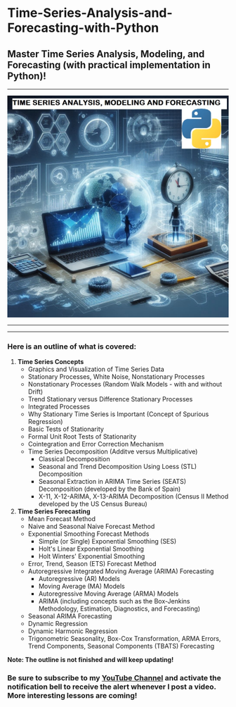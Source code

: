 # Time-Series-Analysis-and-Forecasting-with-Python

## Master Time Series Analysis, Modeling, and Forecasting (with practical implementation in Python)!

<hr>

![Time Series Cover Photo](https://github.com/elijah-appiah/Time-Series-Analysis-and-Forecasting-with-Python/blob/main/Time%20Series%20Analysis%2C%20Modeling%20and%20Forecasting.png)

<hr>
<hr>


### Here is an outline of what is covered:

1. **Time Series Concepts**
   - Graphics and Visualization of Time Series Data
   - Stationary Processes, White Noise, Nonstationary Processes
   - Nonstationary Processes (Random Walk Models - with and without Drift)
   - Trend Stationary versus Difference Stationary Processes
   - Integrated Processes
   - Why Stationary Time Series is Important (Concept of Spurious Regression)
   - Basic Tests of Stationarity
   - Formal Unit Root Tests of Stationarity
   - Cointegration and Error Correction Mechanism
   - Time Series Decomposition (Additve versus Multiplicative)
     - Classical Decomposition
     - Seasonal and Trend Decomposition Using Loess (STL) Decomposition
     - Seasonal Extraction in ARIMA Time Series (SEATS) Decomposition (developed by the Bank of Spain)
     - X-11, X-12-ARIMA, X-13-ARIMA Decomposition (Census II Method developed by the US Census Bureau)
2. **Time Series Forecasting**
   - Mean Forecast Method
   - Naive and Seasonal Naive Forecast Method
   - Exponential Smoothing Forecast Methods
     - Simple (or Single) Exponential Smoothing (SES)
     - Holt's Linear Exponential Smoothing
     - Holt Winters' Exponential Smoothing
   - Error, Trend, Season (ETS) Forecast Method
   - Autoregressive Integrated Moving Average (ARIMA) Forecasting
     - Autoregressive (AR) Models
     - Moving Average (MA) Models
     - Autoregressive Moving Average (ARMA) Models
     - ARIMA (including concepts such as the Box-Jenkins Methodology, Estimation, Diagnostics, and Forecasting)
    - Seasonal ARIMA Forecasting
    - Dynamic Regression
    - Dynamic Harmonic Regression
    - Trigonometric Seasonality, Box-Cox Transformation, ARMA Errors, Trend Components, Seasonal Components (TBATS) Forecasting

**Note: The outline is not finished and will keep updating!**

### Be sure to subscribe to my [YouTube Channel](https://www.youtube.com/c/@ElijahAppiah) and activate the notification bell to receive the alert whenever I post a video. More interesting lessons are coming!
